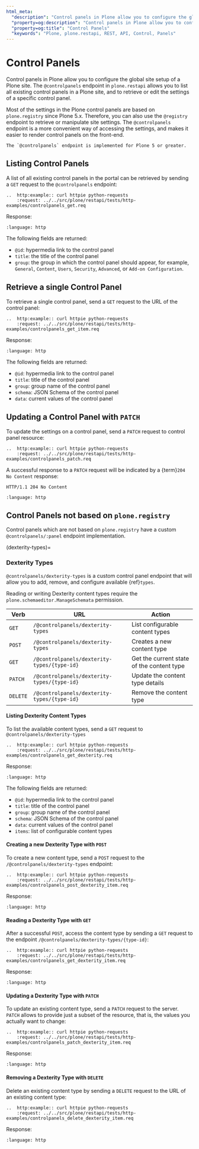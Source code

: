 ```yaml
---
html_meta:
  "description": "Control panels in Plone allow you to configure the global site setup of a Plone site. The @controlpanels endpoint in plone.restapi allows you to list all existing control panels in a Plone site, and to retrieve or edit the settings of a specific control panel."
  "property=og:description": "Control panels in Plone allow you to configure the global site setup of a Plone site. The @controlpanels endpoint in plone.restapi allows you to list all existing control panels in a Plone site, and to retrieve or edit the settings of a specific control panel."
  "property=og:title": "Control Panels"
  "keywords": "Plone, plone.restapi, REST, API, Control, Panels"
---
```


# Control Panels

Control panels in Plone allow you to configure the global site setup of a Plone site.
The `@controlpanels` endpoint in `plone.restapi` allows you to list all existing control panels in a Plone site, and to retrieve or edit the settings of a specific control panel.

Most of the settings in the Plone control panels are based on `plone.registry` since Plone 5.x.
Therefore, you can also use the `@registry` endpoint to retrieve or manipulate site settings.
The `@controlpanels` endpoint is a more convenient way of accessing the settings, and makes it
easier to render control panels on the front-end.

```{note}
The `@controlpanels` endpoint is implemented for Plone 5 or greater.
```


## Listing Control Panels

A list of all existing control panels in the portal can be retrieved by sending a `GET` request to the `@controlpanels` endpoint:

```{eval-rst}
..  http:example:: curl httpie python-requests
    :request: ../../src/plone/restapi/tests/http-examples/controlpanels_get.req
```

Response:

```{literalinclude} ../../src/plone/restapi/tests/http-examples/controlpanels_get.resp
:language: http
```

The following fields are returned:

- `@id`: hypermedia link to the control panel
- `title`: the title of the control panel
- `group`: the group in which the control panel should appear, for example, `General`, `Content`, `Users`, `Security`, `Advanced`, or `Add-on Configuration`.


## Retrieve a single Control Panel

To retrieve a single control panel, send a `GET` request to the URL of the control panel:

```{eval-rst}
..  http:example:: curl httpie python-requests
    :request: ../../src/plone/restapi/tests/http-examples/controlpanels_get_item.req
```

Response:

```{literalinclude} ../../src/plone/restapi/tests/http-examples/controlpanels_get_item.resp
:language: http
```

The following fields are returned:

- `@id`: hypermedia link to the control panel
- `title`: title of the control panel
- `group`: group name of the control panel
- `schema`: JSON Schema of the control panel
- `data`: current values of the control panel


## Updating a Control Panel with `PATCH`

To update the settings on a control panel, send a `PATCH` request to control panel resource:

```{eval-rst}
..  http:example:: curl httpie python-requests
    :request: ../../src/plone/restapi/tests/http-examples/controlpanels_patch.req
```

A successful response to a `PATCH` request will be indicated by a {term}`204 No Content` response:

```http
HTTP/1.1 204 No Content
```

```{literalinclude} ../../src/plone/restapi/tests/http-examples/controlpanels_patch.resp
:language: http
```


## Control Panels not based on `plone.registry`

Control panels which are not based on `plone.registry` have a custom `@controlpanels/:panel` endpoint implementation.


(dexterity-types)=

### Dexterity Types

`@controlpanels/dexterity-types` is a custom control panel endpoint that will allow you to add, remove, and configure available {ref}`types`.

Reading or writing Dexterity content types require the `plone.schemaeditor.ManageSchemata` permission.

| Verb     | URL                                         | Action                                    |
| -------- | ------------------------------------------- | ----------------------------------------- |
| `GET`    | `/@controlpanels/dexterity-types`           | List configurable content types           |
| `POST`   | `/@controlpanels/dexterity-types`           | Creates a new content type                |
| `GET`    | `/@controlpanels/dexterity-types/{type-id}` | Get the current state of the content type |
| `PATCH`  | `/@controlpanels/dexterity-types/{type-id}` | Update the content type details           |
| `DELETE` | `/@controlpanels/dexterity-types/{type-id}` | Remove the content type                       |


#### Listing Dexterity Content Types

To list the available content types, send a `GET` request to `@controlpanels/dexterity-types`

```{eval-rst}
..  http:example:: curl httpie python-requests
    :request: ../../src/plone/restapi/tests/http-examples/controlpanels_get_dexterity.req
```

Response:

```{literalinclude} ../../src/plone/restapi/tests/http-examples/controlpanels_get_dexterity.resp
:language: http
```

The following fields are returned:

- `@id`: hypermedia link to the control panel
- `title`: title of the control panel
- `group`: group name of the control panel
- `schema`: JSON Schema of the control panel
- `data`: current values of the control panel
- `items`: list of configurable content types


#### Creating a new Dexterity Type with `POST`

To create a new content type, send a `POST` request to the `/@controlpanels/dexterity-types` endpoint:

```{eval-rst}
..  http:example:: curl httpie python-requests
    :request: ../../src/plone/restapi/tests/http-examples/controlpanels_post_dexterity_item.req
```

Response:

```{literalinclude} ../../src/plone/restapi/tests/http-examples/controlpanels_post_dexterity_item.resp
:language: http
```


#### Reading a Dexterity Type with `GET`

After a successful `POST`, access the content type by sending a `GET` request to the endpoint `/@controlpanels/dexterity-types/{type-id}`:

```{eval-rst}
..  http:example:: curl httpie python-requests
    :request: ../../src/plone/restapi/tests/http-examples/controlpanels_get_dexterity_item.req
```

Response:

```{literalinclude} ../../src/plone/restapi/tests/http-examples/controlpanels_get_dexterity_item.resp
:language: http
```


#### Updating a Dexterity Type with `PATCH`

To update an existing content type, send a `PATCH` request to the server.
`PATCH` allows to provide just a subset of the resource, that is, the values you actually want to change:

```{eval-rst}
..  http:example:: curl httpie python-requests
    :request: ../../src/plone/restapi/tests/http-examples/controlpanels_patch_dexterity_item.req
```

Response:

```{literalinclude} ../../src/plone/restapi/tests/http-examples/controlpanels_patch_dexterity_item.resp
:language: http
```


#### Removing a Dexterity Type with `DELETE`

Delete an existing content type by sending a `DELETE` request to the URL of an existing content type:

```{eval-rst}
..  http:example:: curl httpie python-requests
    :request: ../../src/plone/restapi/tests/http-examples/controlpanels_delete_dexterity_item.req
```

Response:

```{literalinclude} ../../src/plone/restapi/tests/http-examples/controlpanels_delete_dexterity_item.resp
:language: http
```
